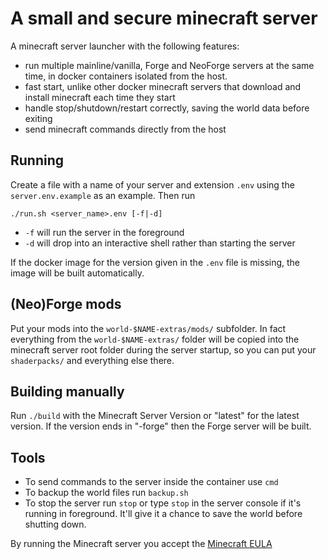 # A small and secure minecraft server

A minecraft server launcher with the following features:

* run multiple mainline/vanilla, Forge and NeoForge servers at the same time, in docker containers isolated from the host.
* fast start, unlike other docker minecraft servers that download and install minecraft each time they start
* handle stop/shutdown/restart correctly, saving the world data before exiting
* send minecraft commands directly from the host

## Running

Create a file with a name of your server and extension `.env` using the `server.env.example` as an example. Then run

`./run.sh <server_name>.env [-f|-d]`

* `-f` will run the server in the foreground
* `-d` will drop into an interactive shell rather than starting the server

If the docker image for the version given in the `.env` file is missing, the image will be built automatically.

## (Neo)Forge mods

Put your mods into the `world-$NAME-extras/mods/` subfolder. In fact everything from the `world-$NAME-extras/` folder will be copied into the minecraft server root folder during the server startup, so you can put your `shaderpacks/` and everything else there.

## Building manually

Run `./build` with the Minecraft Server Version or "latest" for the latest version. If the version ends in "-forge" then the Forge server will be built.

## Tools

* To send commands to the server inside the container use `cmd`
* To backup the world files run `backup.sh`
* To stop the server run `stop` or type `stop` in the server console if it's running in foreground. It'll give it a chance to save the world before shutting down.

By running the Minecraft server you accept the [Minecraft EULA](https://account.mojang.com/documents/minecraft_eula)
